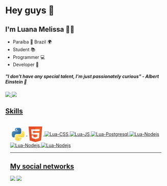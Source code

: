 # Hey guys 👋
## I'm Luana Melissa 👩‍💻
- Paraíba 🌵 Brazil 🌍
- Student 📚
- Programmer 💻
- Developer 🚀
##### "I don't have any special talent, I'm just passionately curious" - Albert Einstein 🧠
<div display=center>
  <a href="https://github.com/lua-programmer">
  <img height="180em" src="https://github-readme-stats.vercel.app/api?username=Lua-programmer&show_icons=true&theme=midnight-purple&include_all_commits===true&count_private=true"/>
  <img height="180em" src="https://github-readme-stats.vercel.app/api/top-langs/?username=Lua-programmer&layout=compact&langs_count=7&theme=midnight-purple"/>
</div>
  
## Skills
<div style="display: inline_block; margin:15px"><br>
   <img align="center" alt="Lua-Python" height="50" width="50" src="https://raw.githubusercontent.com/devicons/devicon/master/icons/python/python-original.svg">
   <img align="center" alt="Lua-HTML" height="50" width="50" src="https://raw.githubusercontent.com/devicons/devicon/master/icons/html5/html5-original.svg">
   <img align="center" alt="Lua-CSS" height="50" width="50" src="https://cdn.jsdelivr.net/gh/devicons/devicon/icons/css3/css3-original.svg">
   <img align="center" alt="Lua-JS" height="50" width="50" src="https://cdn.jsdelivr.net/gh/devicons/devicon/icons/javascript/javascript-original.svg">
   <img align="center" alt="Lua-Postgresql" height="50" width="50" src="https://cdn.jsdelivr.net/gh/devicons/devicon/icons/postgresql/postgresql-original.svg">
   <img align="center" alt="Lua-Nodejs" height="50" width="50" src="https://cdn.jsdelivr.net/gh/devicons/devicon/icons/nodejs/nodejs-original.svg">
   <img align="center" alt="Lua-Nodejs" height="50" width="50" src="https://cdn.jsdelivr.net/gh/devicons/devicon/icons/react/react-original.svg">
   <img align="center" alt="Lua-Nodejs" height="50" width="50" src="https://cdn.jsdelivr.net/gh/devicons/devicon/icons/typescript/typescript-original.svg">

  
<div> 
<hr>
  
## My social networks
  <a href="https://www.instagram.com/luana.melissa/" target="_blank"><img src="https://img.shields.io/badge/-Instagram-%23E4405F?style=for-the-badge&logo=instagram&logoColor=white" target="_blank"></a>
  <a href="https://www.linkedin.com/in/luana-melissa-473208207/" target="_blank"><img src="https://img.shields.io/badge/-LinkedIn-%230077B5?style=for-the-badge&logo=linkedin&logoColor=white" target="_blank"></a> 

</div>
